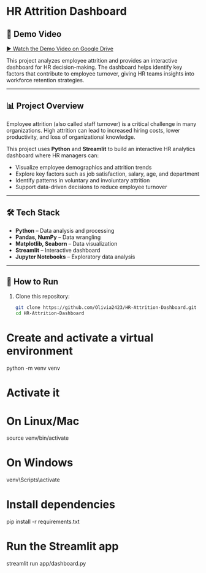 # HR Attrition Dashboard

## 🎥 Demo Video

[▶️ Watch the Demo Video on Google Drive](https://drive.google.com/file/d/1BofraLUIiLN3IVO-tMfmNQZXhpFk8N3j/view?usp=sharing)


This project analyzes employee attrition and provides an interactive dashboard for HR decision-making. The dashboard helps identify key factors that contribute to employee turnover, giving HR teams insights into workforce retention strategies.

---

## 📊 Project Overview
Employee attrition (also called staff turnover) is a critical challenge in many organizations. High attrition can lead to increased hiring costs, lower productivity, and loss of organizational knowledge.  

This project uses **Python** and **Streamlit** to build an interactive HR analytics dashboard where HR managers can:
- Visualize employee demographics and attrition trends
- Explore key factors such as job satisfaction, salary, age, and department
- Identify patterns in voluntary and involuntary attrition
- Support data-driven decisions to reduce employee turnover

---

## 🛠️ Tech Stack
- **Python** – Data analysis and processing  
- **Pandas, NumPy** – Data wrangling  
- **Matplotlib, Seaborn** – Data visualization  
- **Streamlit** – Interactive dashboard  
- **Jupyter Notebooks** – Exploratory data analysis  

---

## 🚀 How to Run
1. Clone this repository:
   ```bash
   git clone https://github.com/Olivia2423/HR-Attrition-Dashboard.git
   cd HR-Attrition-Dashboard

# Create and activate a virtual environment
python -m venv venv

# Activate it
# On Linux/Mac
source venv/bin/activate

# On Windows
venv\Scripts\activate

# Install dependencies
pip install -r requirements.txt

# Run the Streamlit app
streamlit run app/dashboard.py
